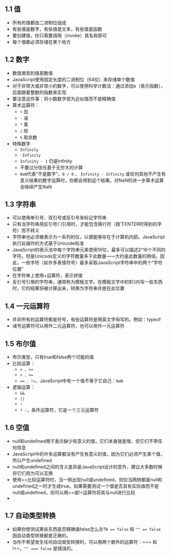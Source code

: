 ## 1.1 值
* 所有的值都由二进制位组成
* 有些值是数字，有些值是文本，有些值是函数
* 要创建值，你只需要调用（invoke）其名称即可
* 每个值都必须存储在某个地方

## 1.2 数字
* 数值类型的值是数值
* JavaScript使用固定长度的二进制位（64位）来存储单个数值
* 对于非常大或非常小的数字，可以使用科学计数法：通过添加e（表示指数），后面跟着整数的指数来实现
* 要注意这件事：将小数数字视为近似值而不是精确值
* 算术运算符：
    * `+` 加
    * `-` 减
    * `*` 乘
    * `/` 除
    * `%` 取余数
* 特殊数字
    * `Infinity`
    * `-Infinity`
    * `Infinity - 1` 仍是Infinity
    * 不要过分信任基于无穷大的计算
    * `NaN`代表“不是数字”，`0 / 0` 、 `Infinity - Infinity` 或任何其他不产生有意义结果的数字运算时，你都会得到这个结果。对NaN的进一步算术运算会继续产生NaN

## 1.3 字符串
* 可以使用单引号、双引号或反引号来标记字符串
* 只有当字符串用反引号(`)引用时，才能包含换行符（按下ENTER时得到的字符）而不转义
* 字符串也必须被表示为一系列的位，以便能够存在于计算机内部。JavaScript执行此操作的方式基于Unicode标准
* JavaScript的表示法中每个字符串元素使用16位，最多可以描述2^16个不同的字符。但是Unicode定义的字符数量多于此数量——大约是此数量的两倍。因此，一些字符（如许多表情符号）最多采取JavaScript字符串中的两个“字符位置”
* 在字符串上使用+运算符，表示拼接
* 反引号引用的字符串，通常称为模板文字。在模板文字中的${}内写一些东西时，它的结果将被计算出来，转换为字符串并放在此位置

## 1.4 一元运算符
* 并非所有的运算符都是符号，有些运算符是用英文字母写的。例如：typeof
* 减号运算符可以用作二元运算符，也可以用作一元运算符

## 1.5 布尔值
* 布尔类型，只有true和false两个可能的值
* 比较运算：
    * `< 、<=`
    * `> 、>=`
    * `== 、!=`，JavaScript中有一个值不等于它自己：`NaN`
* 逻辑运算：
    * `&&`
    * `||`
    * `!`
    * `? :`，条件运算符，它是一个三元运算符

## 1.6 空值
* null和undefined用于表示缺少有意义的值，它们本身就是值，但它们不带任何信息
* JavaScript中的许多运算都没有产生有意义的值，因为它们必须产生某个值，所以产生undefined
* null和undefined之间的含义差异是JavaScript设计的意外，建议大多数时候将它们视为可以互换
* 使用==比较运算符时，当一侧出现null或undefined，则仅当两侧都是null和undefined之一时才生成true。如果需要测试一个值是否具有实际值而不是null或undefined，则可以用==或!=运算符将其与null进行比较
* 

## 1.7 自动类型转换
* 如果你想测试某些东西是否精确值false怎么办?` 0 == false ` 和 ` "" == false ` 因自动类型转换都是正确的。
* 当你不希望发生任何自动类型转换时，可以用两个额外的运算符：=== 和 !==，` "" === false ` 是错误的。